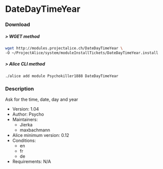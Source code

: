 # DateDayTimeYear

### Download

##### > WGET method
```bash
wget http://modules.projectalice.ch/DateDayTimeYear \
-O ~/ProjectAlice/system/moduleInstallTickets/DateDayTimeYear.install
```

##### > Alice CLI method
```bash
./alice add module Psychokiller1888 DateDayTimeYear
```

### Description
Ask for the time, date, day and year

- Version: 1.04
- Author: Psycho
- Maintainers:
  - Jierka
  - maxbachmann
- Alice minimum version: 0.12
- Conditions:
  - en
  - fr
  - de
- Requirements: N/A
